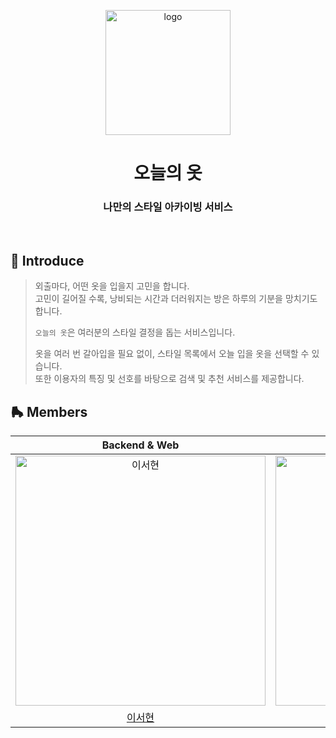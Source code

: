 <p align="middle" >
  <img width="200px;" src="https://user-images.githubusercontent.com/67419004/152739563-c05eefbf-ef4b-405a-a932-80e67075180c.png" alt="logo"/>
</p>
<h1 align="middle">오늘의 옷</h1>
<h3 align="middle">나만의 스타일 아카이빙 서비스</h3>
<br />

## 🧢 Introduce

> 외출마다, 어떤 옷을 입을지 고민을 합니다.  
> 고민이 길어질 수록, 낭비되는 시간과 더러워지는 방은 하루의 기분을 망치기도 합니다.
>
> `오늘의 옷`은 여러분의 스타일 결정을 돕는 서비스입니다.
>
> 옷을 여러 번 갈아입을 필요 없이, 스타일 목록에서 오늘 입을 옷을 선택할 수 있습니다.  
> 또한 이용자의 특징 및 선호를 바탕으로 검색 및 추천 서비스를 제공합니다.

## 🛼 Members

|                                         Backend & Web                                       |                                          Backend                                           |                                          Backend                                           |                                         Backend                                           |                                          Android                                          |                                             Plan                                          |
| :-----------------------------------------------------------------------------------------: | :----------------------------------------------------------------------------------------: | :----------------------------------------------------------------------------------------: | :---------------------------------------------------------------------------------------: | :---------------------------------------------------------------------------------------: | :---------------------------------------------------------------------------------------: |
| <img src="https://avatars.githubusercontent.com/u/67419004?v=4" width=400px alt="이서현"/>  | <img src="https://avatars.githubusercontent.com/u/71436576?v=4" width=400px alt="강세미"/> | <img src="https://avatars.githubusercontent.com/u/69956503?v=4" width=400px alt="이도원"/> | <img src="https://avatars.githubusercontent.com/u/51029359?v=4" width=400px alt="장세범"> | <img src="https://avatars.githubusercontent.com/u/83424878?v=4" width=400px alt="허재영"> | <img src="https://avatars.githubusercontent.com/u/66420198?v=4" width=400px alt="박동규"> |
|                             [이서현](https://github.com/harry-bro)                          |                           [강세미](https://github.com/semi-cloud)                          |                           [이도원](https://github.com/domo7304)                            |                             [장세범](https://github.com/Sehbeom)                          |                            [허재영](https://github.com/jae-heo)                           |                          [박동규](https://github.com/do-dong-park)                        |